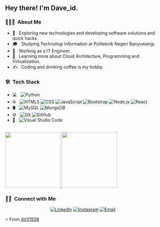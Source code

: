 <h2> Hey there! I'm Dave_id.</h2>

<h3> 👨🏻‍💻 &nbsp;About Me </h3>

- 🤔 &nbsp; Exploring new technologies and developing software solutions and quick hacks.
- 🎓 &nbsp; Studying Technologi Information at Politeknik Negeri Banyuwangi.
- 💼 &nbsp; Working as a IT Engineer.
- 🌱 &nbsp; Learning more about Cloud Architecture, Programming and Virtualization.
- ✍️ &nbsp; Coding and drinking coffee is my hobby.

<h3> 🛠 &nbsp;Tech Stack</h3>

- 💻 &nbsp;
  ![Python](https://img.shields.io/badge/-Python-333333?style=flat&logo=python)
  <!-- ![Java](https://img.shields.io/badge/-Java-333333?style=flat&logo=Java&logoColor=007396) -->
  <!-- ![C++](https://img.shields.io/badge/-C++-333333?style=flat&logo=C%2B%2B&logoColor=00599C) -->
  <!-- ![R (Statistics)](https://img.shields.io/badge/-R-333333?style=flat&logo=R&logoColor=276DC3) -->
- 🌐 &nbsp;
  ![HTML5](https://img.shields.io/badge/-HTML5-333333?style=flat&logo=HTML5)
  ![CSS](https://img.shields.io/badge/-CSS-333333?style=flat&logo=CSS3&logoColor=1572B6)
  ![JavaScript](https://img.shields.io/badge/-JavaScript-333333?style=flat&logo=javascript)
  ![Bootstrap](https://img.shields.io/badge/-Bootstrap-333333?style=flat&logo=bootstrap&logoColor=563D7C)
  ![Node.js](https://img.shields.io/badge/-Node.js-333333?style=flat&logo=node.js)
  ![React](https://img.shields.io/badge/-React-333333?style=flat&logo=react)
- 🛢 &nbsp;
  ![MySQL](https://img.shields.io/badge/-MySQL-333333?style=flat&logo=mysql)
  ![MongoDB](https://img.shields.io/badge/-MongoDB-333333?style=flat&logo=mongodb)
- ⚙️ &nbsp;
  ![Git](https://img.shields.io/badge/-Git-333333?style=flat&logo=git)
  ![GitHub](https://img.shields.io/badge/-GitHub-333333?style=flat&logo=github)
  <!-- ![Markdown](https://img.shields.io/badge/-Markdown-333333?style=flat&logo=markdown) -->
- 🔧 &nbsp;
  ![Visual Studio Code](https://img.shields.io/badge/-Visual%20Studio%20Code-333333?style=flat&logo=visual-studio-code&logoColor=007ACC)
  <!-- ![RStudio](https://img.shields.io/badge/-RStudio-333333?style=flat&logo=rstudio) -->
  <!-- ![Eclipse](https://img.shields.io/badge/-Eclipse-333333?style=flat&logo=eclipse-ide&logoColor=2C2255) -->
<!-- - 🖥 &nbsp; -->
  <!-- ![Illustrator](https://img.shields.io/badge/-Illustrator-333333?style=flat&logo=adobe-illustrator) -->
  <!-- ![Photoshop](https://img.shields.io/badge/-Photoshop-333333?style=flat&logo=adobe-photoshop) -->
  <!-- ![InDesign](https://img.shields.io/badge/-InDesign-333333?style=flat&logo=adobe-indesign) -->

<br/>

<a href="https://github.com/djanoer">
  <img height="180em" src="https://github-readme-stats.vercel.app/api?username=djanoer&theme=buefy&show_icons=true" />
  <img height="180em" src="https://github-readme-stats.vercel.app/api/top-langs/?username=djanoer&theme=buefy&layout=compact" />
</a>

<br/>

<h3> 🤝🏻 &nbsp;Connect with Me </h3>

<p align="center">
<!-- <a href="https://www.adityavsingh.com/"><img alt="Website" src="https://img.shields.io/badge/Website-www.adityavsingh.com-blue?style=flat-square&logo=google-chrome"></a> -->
<a href="https://www.linkedin.com/in/dave-id/"><img alt="LinkedIn" src="https://img.shields.io/badge/LinkedIn-David%20Kurniawan-blue?style=flat-square&logo=linkedin"></a>
<a href="https://www.instagram.com/daveee_id/"><img alt="Instagram" src="https://img.shields.io/badge/Instagram-daveee_id-blue?style=flat-square&logo=instagram"></a>
<a href="mailto:dave_id@mail.com"><img alt="Email" src="https://img.shields.io/badge/Email-dave_id@mail.com-blue?style=flat-square&logo=gmail"></a>
</p>

⭐️ From [AVS1508](https://github.com/AVS1508)

